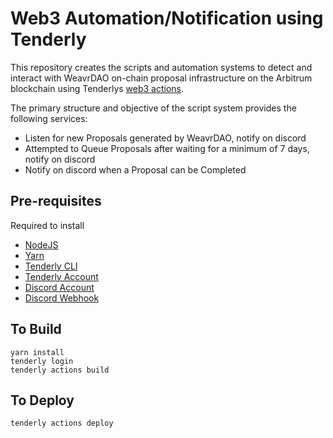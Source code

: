 # Web3 Automation/Notification using Tenderly

This repository creates the scripts and automation systems to detect and interact with WeavrDAO on-chain proposal infrastructure on the Arbitrum blockchain using Tenderlys [web3 actions](https://docs.tenderly.co/web3-actions).

The primary structure and objective of the script system provides the following services:

- Listen for new Proposals generated by WeavrDAO, notify on discord
- Attempted to Queue Proposals after waiting for a minimum of 7 days, notify on discord
- Notify on discord when a Proposal can be Completed


## Pre-requisites
Required to install
- [NodeJS](https://nodejs.org/en/download/)
- [Yarn](https://classic.yarnpkg.com/en/docs/install/#mac-stable)
- [Tenderly CLI](https://docs.tenderly.co/web3-actions/installation)
- [Tenderly Account](https://app.tenderly.co/register)
- [Discord Account](https://discord.com/register)
- [Discord Webhook](https://support.discord.com/hc/en-us/articles/228383668-Intro-to-Webhooks)

## To Build
```shell
yarn install
tenderly login
tenderly actions build
```

## To Deploy
```shell
tenderly actions deploy
```
